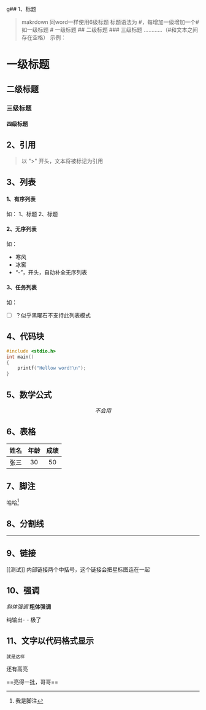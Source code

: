 g##  1、标题
> 
> makrdown 同word一样使用6级标题
> 标题语法为 #，每增加一级增加一个#
> 如一级标题 # 一级标题
> 					## 二级标题
> 					### 三级标题
> 					…………（#和文本之间存在空格）
> 示例：
# 一级标题
## 二级标题
### 三级标题
#### 四级标题

## 2、引用
>  以 ">" 开头，文本将被标记为引用


## 3、列表
#### 1、有序列表
如： 
	1、标题
	2、标题
#### 2、无序列表
如：
- 寒风
- 冰窖
-  “-”，开头，自动补全无序列表

#### 3、任务列表
如：
- [ ]  ？似乎黑曜石不支持此列表模式

 


	
## 4、代码块	
```c
#include <stdio.h>
int main()
{
	printf("Hellow word!\n");
}
```

## 5、数学公式
$$
不会用
$$
	
## 6、表格

|姓名|年龄|成绩|
|:---:|:---:|:---:|
|张三|30|50|

## 7、脚注
哈哈[^??]
[^ ?? ]:   我是脚注

## 8、分割线
---

## 9、链接
[[测试]]    内部链接两个中括号，这个链接会把星标图连在一起

## 10、强调

_斜体强调_
**粗体强调**

纯输出-
\- 极了

## 11、文字以代码格式显示

`就是这样`

还有高亮

==亮得一批，哥哥==











